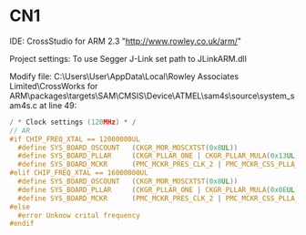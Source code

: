 # CN1
IDE: CrossStudio for ARM 2.3 "http://www.rowley.co.uk/arm/"

Project settings:
 To use Segger J-Link set path to JLinkARM.dll

Modify file:
  C:\Users\User\AppData\Local\Rowley Associates Limited\CrossWorks for ARM\packages\targets\SAM\CMSIS\Device\ATMEL\sam4s\source\system_sam4s.c
at line 49:
```C
/ * Clock settings (120MHz) * /
// AR
#if CHIP_FREQ_XTAL == 12000000UL
  #define SYS_BOARD_OSCOUNT   (CKGR_MOR_MOSCXTST(0x8UL))
  #define SYS_BOARD_PLLAR     (CKGR_PLLAR_ONE | CKGR_PLLAR_MULA(0x13UL) | CKGR_PLLAR_PLLACOUNT(0x3fUL) | CKGR_PLLAR_DIVA(0x1UL))
  #define SYS_BOARD_MCKR      (PMC_MCKR_PRES_CLK_2 | PMC_MCKR_CSS_PLLA_CLK)
#elif CHIP_FREQ_XTAL == 16000000UL
  #define SYS_BOARD_OSCOUNT   (CKGR_MOR_MOSCXTST(0x8UL))
  #define SYS_BOARD_PLLAR     (CKGR_PLLAR_ONE | CKGR_PLLAR_MULA(0x0EUL) | CKGR_PLLAR_PLLACOUNT(0x3fUL) | CKGR_PLLAR_DIVA(0x1UL))
  #define SYS_BOARD_MCKR      (PMC_MCKR_PRES_CLK_2 | PMC_MCKR_CSS_PLLA_CLK)
#else
  #error Unknow crital frequency
#endif
```
